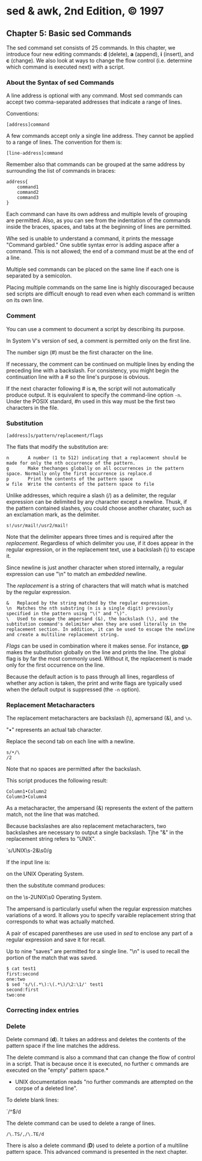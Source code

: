 # sed & awk, 2nd Edition, © 1997

## Chapter 5: Basic sed Commands

The sed command set consists of 25 commands. In this chapter, we introduce four new editing commands: **d** (delete), **a** (append), **i** (insert), and **c** (change). We also look at ways to change the flow control (i.e. determine which command is executed next) with a script.

### About the Syntax of sed Commands

A line address is optional with any command. Most sed commands can accept two comma-separated addresses that indicate a range of lines.

Conventions:

`[address]command`

A few commands accept only a single line address. They cannot be applied to a range of lines. The convention for them is:

`[line-address]command`

Remember also that commands can be grouped at the same address by surrounding the list of commands in braces:

```
address{
    command1
    command2
    command3
}
```

Each command can have its own address and multiple levels of grouping are permitted.
Also, as you can see from the indentation of the commands inside the braces, spaces, and tabs at the beginning of lines are permitted.

Whe sed is unable to understand a command, it prints the message "Command garbled." One subtle syntax error is adding aspace after a command. This is not allowed; the end of a command must be at the end of a line.

Multiple sed commands can be placed on the same line if each one is separated by a semicolon.

Placing multiple commands on the same line is highly discouraged because sed scripts are difficult enough to read even when each command is written on its own line.

### Comment

You can use a comment to document a script by describing its purpose.

In System V's version of sed, a comment is permitted only on the first line.

The number sign (\#) must be the first character on the line.

If necessary, the comment can be continued on multiple lines by ending the preceding line with a backslash. For consistency, you might begin the continuation line with a \# so the line's purpose is obvious.

If the next character following \# is **n**, the script will not automatically produce output. It is equivalent to specify the command-line option `-n`. Under the POSIX standard, \#n used in this way must be the first two characters in the file.

### Substitution

`[address]s/pattern/replacement/flags`

The flats that modify the substitution are:

```
n       A number (1 to 512) indicating that a replacement should be made for only the nth occurrence of the pattern.
g       Make thechanges globally on all occurrences in the pattern space. Normally only the first occurrence is replace.d
p       Print the contents of the pattern space
w file  Write the contents of the pattern space to file
```

Unlike addresses, which require a slash (/) as a delimiter, the regular expression can be delimited by any character except a newline. Thusk, if the pattern contained slashes, you could choose another charater, such as an exclamation mark, as the delimiter.

`s!/usr/mail!/usr2/mail!`

Note that the delimiter appears three times and is required after the _replacement_.
Regardless of which delimiter you use, if it does appear in the regular expression, or in the replacement text, use a backslash (\\) to escape it.

Since newline is just another character when stored internally, a regular expression can use "\n" to match an _embedded_ newline.

The _replacement_ is a string of characters that will match what is matched by the regular expression.

```
&   Replaced by the string matched by the regular expression.
\n  Matches the nth substring (n is a single digit) previously specified in the pattern using "\(" and "\)".
\   Used to escape the ampersand (&), the backslash (\), and the subtitution command's delimiter when they are used literally in the replacement section. In addition, it can be used to escape the newline and create a multiline replacement string.
```

_Flags_ can be used in combination where it makes sense. For instance, **gp** makes the substitution globally on the line and prints the line. The global flag is by far the most commonly used. Without it, the replacement is made only for the first occurrence on the line.

Because the default action is to pass through all lines, regardless of whether any action is taken, the print and write flags are typically used when the default output is suppressed (the `-n` option).

### Replacement Metacharacters

The replacement metacharacters are backslash (\\), apmersand (&), and `\n`.

"•" represents an actual tab character.

Replace the second tab on each line with a newline.
```
s/•/\
/2
```

Note that no spaces are permitted after the backslash.

This script produces the following result:

```
Column1•Column2
Column3•Column4
```

As a metacharacter, the ampersand (&) represents the extent of the pattern match, not the line that was matched.

Because backslashes are also replacement metacharacters, two backslashes are necessary to output a single backslash. Tjhe "&" in the replacement string refers to "UNIX".

`s/UNIX\\s-2&\\s0/g

If the input line is:

on the UNIX Operating System.

then the substitute command produces:

on the \s-2UNIX\s0 Operating System.

The ampersand is particularly useful when the regular expression matches variations of a word. It allows you to specify varaible replacement string that corresponds to what was actually matched.

A pair of escaped parentheses are use used in _sed_ to enclose any part of a regular expression and save it for recall.

Up to nine "saves" are permitted for a single line. "\n" is used to recall the portion of the match that was saved.

```
$ cat test1
first:second
one:two
$ sed 's/\(.*\):\(.*\)/\2:\1/' test1
second:first
two:one
```

### Correcting index entries

### Delete

Delete command (**d**). It takes an address and deletes the contents of the pattern space if the line matches the address.

The delete command is also a command that can change the flow of control in a script. That is because once it is executed, no further c ommands are executed on the "empty" pattern space.*

* UNIX documentation reads "no further commands are attempted on the corpse of a deleted line".

To delete blank lines:

`/^$/d

The delete command can be used to delete a range of lines.

`/\.TS/,/\.TE/d`

There is also a delete command (**D**) used to delete a portion of a multiline pattern space. This advanced command is presented in the next chapter.

